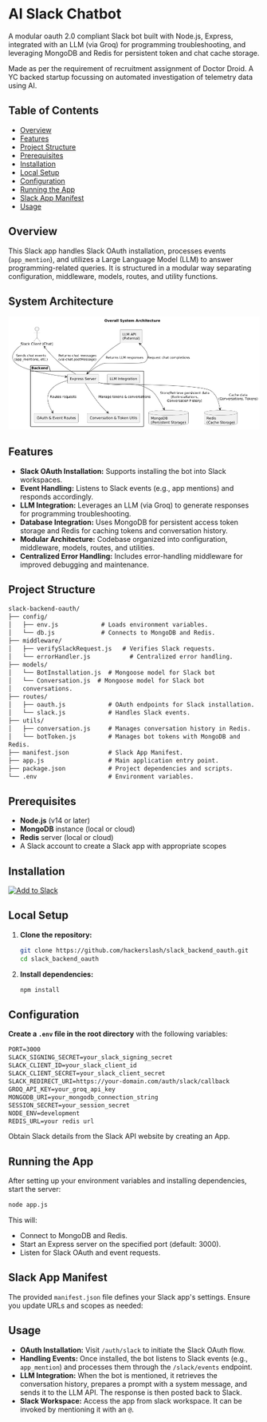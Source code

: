 # AI Slack Chatbot

A modular oauth 2.0 compliant Slack bot built with Node.js, Express, integrated with an LLM (via Groq) for programming troubleshooting, and leveraging MongoDB and Redis for persistent token and chat cache storage.

Made as per the requirement of recruitment assignment of Doctor Droid. A YC backed startup focussing on automated investigation of telemetry data using AI.

## Table of Contents

- [Overview](#overview)
- [Features](#features)
- [Project Structure](#project-structure)
- [Prerequisites](#prerequisites)
- [Installation](#installation)
- [Local Setup](#local-setup)
- [Configuration](#configuration)
- [Running the App](#running-the-app)
- [Slack App Manifest](#slack-app-manifest)
- [Usage](#usage)

## Overview

This Slack app handles Slack OAuth installation, processes events (`app_mention`), and utilizes a Large Language Model (LLM) to answer programming-related queries. It is structured in a modular way separating configuration, middleware, models, routes, and utility functions.

## System Architecture

![System Design](./assets/sysarc.png)

## Features

- **Slack OAuth Installation:** Supports installing the bot into Slack workspaces.
- **Event Handling:** Listens to Slack events (e.g., app mentions) and responds accordingly.
- **LLM Integration:** Leverages an LLM (via Groq) to generate responses for programming troubleshooting.
- **Database Integration:** Uses MongoDB for persistent access token storage and Redis for caching tokens and conversation history.
- **Modular Architecture:** Codebase organized into configuration, middleware, models, routes, and utilities.
- **Centralized Error Handling:** Includes error-handling middleware for improved debugging and maintenance.

## Project Structure

```
slack-backend-oauth/
├── config/
│   ├── env.js            # Loads environment variables.
│   └── db.js             # Connects to MongoDB and Redis.
├── middleware/
│   ├── verifySlackRequest.js   # Verifies Slack requests.
│   └── errorHandler.js           # Centralized error handling.
├── models/
│   └── BotInstallation.js  # Mongoose model for Slack bot 
│   └── Conversation.js  # Mongoose model for Slack bot
│   conversations.
├── routes/
│   ├── oauth.js            # OAuth endpoints for Slack installation.
│   └── slack.js            # Handles Slack events.
├── utils/
│   ├── conversation.js     # Manages conversation history in Redis.
│   └── botToken.js         # Manages bot tokens with MongoDB and Redis.
├── manifest.json           # Slack App Manifest.
├── app.js                  # Main application entry point.
├── package.json            # Project dependencies and scripts.
└── .env                    # Environment variables.
```

## Prerequisites

- **Node.js** (v14 or later)
- **MongoDB** instance (local or cloud)
- **Redis** server (local or cloud)
- A Slack account to create a Slack app with appropriate scopes

## Installation

<a href="https://slack.com/oauth/v2/authorize?client_id=8445300914516.8453525842965&scope=app_mentions:read,chat:write&user_scope="><img alt="Add to Slack" height="40" width="139" src="https://platform.slack-edge.com/img/add_to_slack.png" srcSet="https://platform.slack-edge.com/img/add_to_slack.png 1x, https://platform.slack-edge.com/img/add_to_slack@2x.png 2x" /></a>

## Local Setup



1. **Clone the repository:**

   ```bash
   git clone https://github.com/hackerslash/slack_backend_oauth.git
   cd slack_backend_oauth
   ```
2. **Install dependencies:**

   ```bash
   npm install
   ```

## Configuration

**Create a `.env` file in the root directory** with the following variables:

   ```dotenv
   PORT=3000
   SLACK_SIGNING_SECRET=your_slack_signing_secret
   SLACK_CLIENT_ID=your_slack_client_id
   SLACK_CLIENT_SECRET=your_slack_client_secret
   SLACK_REDIRECT_URI=https://your-domain.com/auth/slack/callback
   GROQ_API_KEY=your_groq_api_key
   MONGODB_URI=your_mongodb_connection_string
   SESSION_SECRET=your_session_secret
   NODE_ENV=development
   REDIS_URL=your redis url
   ```

Obtain Slack details from the Slack API website by creating an App.

## Running the App

After setting up your environment variables and installing dependencies, start the server:

```bash
node app.js
```

This will:

- Connect to MongoDB and Redis.
- Start an Express server on the specified port (default: 3000).
- Listen for Slack OAuth and event requests.

## Slack App Manifest

The provided `manifest.json` file defines your Slack app's settings. Ensure you update URLs and scopes as needed:

## Usage

- **OAuth Installation:** Visit `/auth/slack` to initiate the Slack OAuth flow.
- **Handling Events:** Once installed, the bot listens to Slack events (e.g., `app_mention`) and processes them through the `/slack/events` endpoint.
- **LLM Integration:** When the bot is mentioned, it retrieves the conversation history, prepares a prompt with a system message, and sends it to the LLM API. The response is then posted back to Slack.
- **Slack Workspace:** Access the app from slack workspace. It can be invoked by mentioning it with an `@`.


